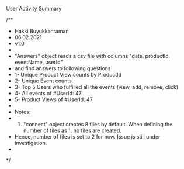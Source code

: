 User Activity Summary

/**
 * Hakki Buyukkahraman
 * 06.02.2021
 * v1.0
 *
 * "Answers" object reads a csv file with columns "date, productId, eventName, userId"
 * and find answers to following questions.
 * 1- Unique Product View counts by ProductId
 * 2- Unique Event counts
 * 3- Top 5 Users who fulfilled all the events (view, add, remove, click)
 * 4- All events of #UserId: 47
 * 5- Product Views of #UserId: 47
 *
 * Notes:
 * 1. "connect" object creates 8 files by default. When defining the number of files as 1, no files are created.
 *    Hence, number of files is set to 2 for now. Issue is still under investigation.
 *
 */
